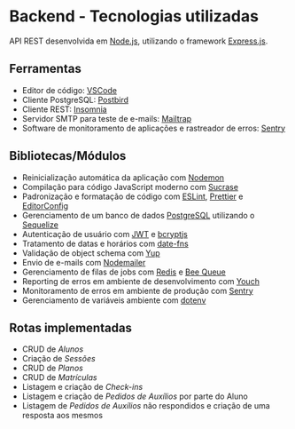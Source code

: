 # Backend - Tecnologias utilizadas
API REST desenvolvida em [Node.js](https://nodejs.org/), utilizando o framework [Express.js](https://expressjs.com/).

## Ferramentas
- Editor de código: [VSCode](https://code.visualstudio.com/)
- Cliente PostgreSQL: [Postbird](https://electronjs.org/apps/postbird)
- Cliente REST: [Insomnia](https://insomnia.rest/)
- Servidor SMTP para teste de e-mails: [Mailtrap](https://mailtrap.io/)
- Software de monitoramento de aplicações e rastreador de erros: [Sentry](https://sentry.io/)

## Bibliotecas/Módulos
- Reinicialização automática da aplicação com [Nodemon](https://nodemon.io/)
- Compilação para código JavaScript moderno com [Sucrase](https://sucrase.io/)
- Padronização e formatação de código com [ESLint](https://eslint.org/), [Prettier](https://prettier.io/) e [EditorConfig](https://editorconfig.org/)
- Gerenciamento de um banco de dados [PostgreSQL](https://www.postgresql.org/) utilizando o [Sequelize](https://sequelize.org/)
- Autenticação de usuário com [JWT](https://jwt.io/) e [bcryptjs](https://www.npmjs.com/package/bcryptjs)
- Tratamento de datas e horários com [date-fns](https://date-fns.org/)
- Validação de object schema com [Yup](https://github.com/jquense/yup)
- Envio de e-mails com [Nodemailer](https://nodemailer.com/)
- Gerenciamento de filas de jobs com [Redis](https://redis.io/) e [Bee Queue](https://bee-queue.com/)
- Reporting de erros em ambiente de desenvolvimento com [Youch](https://github.com/poppinss/youch)
- Monitoramento de erros em ambiente de produção com [Sentry](https://sentry.io/)
- Gerenciamento de variáveis ambiente com [dotenv](https://www.npmjs.com/package/dotenv)

## Rotas implementadas
- CRUD de _Alunos_
- Criação de _Sessões_
- CRUD de _Planos_
- CRUD de _Matrículas_
- Listagem e criação de _Check-ins_
- Listagem e criação de _Pedidos de Auxílios_ por parte do Aluno
- Listagem de _Pedidos de Auxílios_ não respondidos e criação de uma resposta aos mesmos
